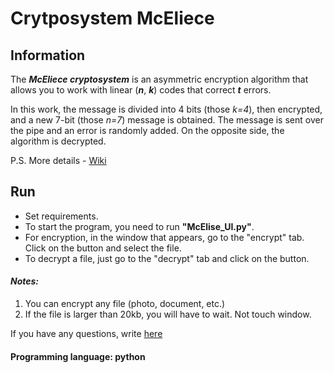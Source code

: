 # Сrytposystem McEliece

## Information

The ***McEliece cryptosystem*** is an asymmetric encryption algorithm that allows you to work with linear (***n***, ***k***) codes that correct ***t*** errors.

In this work, the message is divided into 4 bits (those *k=4*), then encrypted, and a new 7-bit (those *n=7*) message is obtained. The message is sent over the pipe and 
an error is randomly added. On the opposite side, the algorithm is decrypted. 

P.S. More details - [Wiki](https://en.wikipedia.org/wiki/McEliece_cryptosystem)

## Run

* Set requirements.
* To start the program, you need to run **"McElise_UI.py"**.
* For encryption, in the window that appears, go to the "encrypt" tab. Click on the button and select the file.
* To decrypt a file, just go to the "decrypt" tab and click on the button.

#### *Notes:* 

1. You can encrypt any file (photo, document, etc.)
2. If the file is larger than 20kb, you will have to wait. Not touch window.

If you have any questions, write [here](https://twitter.com/Aleksey_Grida)

#### Programming language: **python**
